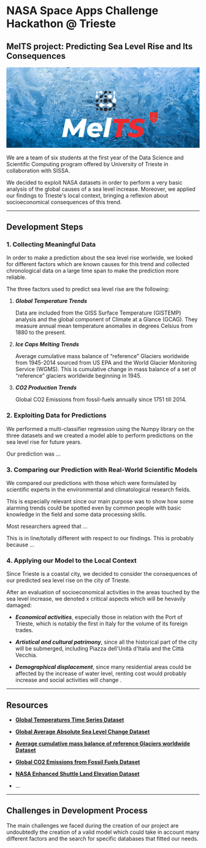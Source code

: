 # NASA Space Apps Challenge Hackathon @ Trieste

## **MelTS project: Predicting Sea Level Rise and Its Consequences**

<img src="images/logo.jpg" width="700">

We are a team of six students at the first year of the Data Science and Scientific Computing program offered by University of Trieste in collaboration with SISSA.

We decided to exploit NASA datasets in order to perform a very basic analysis of the global causes of a sea level increase.
Moreover, we applied our findings to Trieste's local context, bringing a reflexion about socioeconomical consequences of this trend.

<hr>

## **Development Steps**

### **1. Collecting Meaningful Data**

In order to make a prediction about the sea level rise worlwide, we looked for different factors which are known causes for this trend and collected chronological data on a large time span to make the prediction more reliable.

The three factors used to predict sea level rise are the following:

1. **_Global Temperature Trends_**

    Data are included from the GISS Surface Temperature (GISTEMP) analysis and the global component of Climate at a Glance (GCAG). They measure annual mean temperature anomalies in degrees Celsius from 1880 to the present.

2. **_Ice Caps Melting Trends_**

    Average cumulative mass balance of “reference” Glaciers worldwide from 1945-2014 sourced from US EPA and the World Glacier Monitoring Service (WGMS). This is cumulative change in mass balance of a set of “reference” glaciers worldwide beginning in 1945.

3. **_CO2 Production Trends_**

    Global CO2 Emissions from fossil-fuels annually since 1751 till 2014.

### **2. Exploiting Data for Predictions**

We performed a multi-classifier regression using the Numpy library on the three datasets and we created a model able to perform predictions on the sea level rise for future years. 

Our prediction was ...

### **3. Comparing our Prediction with Real-World Scientific Models**

We compared our predictions with those which were formulated by scientific experts in the environmental and climatological research fields. 

This is especially relevant since our main purpose was to show how some alarming trends could be spotted even by common people with basic knowledge in the field and some data processing skills.

Most researchers agreed that ...

This is in line/totally different with respect to our findings. This is probably because ...

### **4. Applying our Model to the Local Context**

Since Trieste is a coastal city, we decided to consider the consequences of our predicted sea level rise on the city of Trieste.

After an evaluation of socioeconomical activities in the areas touched by the sea level increase, we denoted x critical aspects which will be hevavily damaged:

* **_Economical activities_**, especially those in relation with the Port of Trieste, which is notably the first in Italy for the volume of its foreign trades.

* **_Artistical and cultural patrimony_**, since all the historical part of the city will be submerged, including Piazza dell'Unità d'Italia and the Città Vecchia.

* **_Demographical displacement_**, since many residential areas could be affected by the increase of water level, renting cost would probably increase and social activities will change .

<hr>

## **Resources**

* [**Global Temperatures Time Series Dataset**](https://datahub.io/core/global-temp#readme)

* [**Global Average Absolute Sea Level Change Dataset**](https://datahub.io/core/sea-level-rise)

* [**Average cumulative mass balance of reference Glaciers worldwide Dataset**](https://datahub.io/core/glacier-mass-balance)

* [**Global CO2 Emissions from Fossil Fuels Dataset**](https://datahub.io/core/co2-fossil-global)

* [**NASA Enhanced Shuttle Land Elevation Dataset**](https://www2.jpl.nasa.gov/srtm/)

* ...

<hr>

## **Challenges in Development Process**

The main challenges we faced during the creation of our project are undoubtedly the creation of a valid model which could take in account many different factors and the search for specific databases that fitted our needs.






